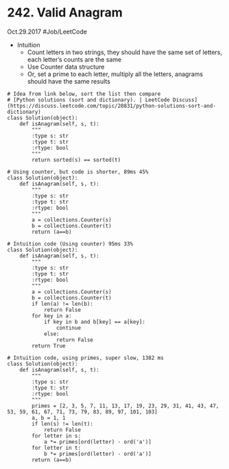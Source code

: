 # 242. Valid Anagram
Oct.29.2017
#Job/LeetCode
- Intuition
	- Count letters in two strings, they should have the same set of letters, each letter’s counts are the same
	- Use Counter data structure
	- Or, set a prime to each letter, multiply all the letters, anagrams should have the same results
```
# Idea from link below, sort the list then compare
# [Python solutions (sort and dictionary). | LeetCode Discuss](https://discuss.leetcode.com/topic/20831/python-solutions-sort-and-dictionary)
class Solution(object):
    def isAnagram(self, s, t):
        """
        :type s: str
        :type t: str
        :rtype: bool
        """
        return sorted(s) == sorted(t)
```
```
# Using counter, but code is shorter, 89ms 45%
class Solution(object):
    def isAnagram(self, s, t):
        """
        :type s: str
        :type t: str
        :rtype: bool
        """
        a = collections.Counter(s)
        b = collections.Counter(t)
        return (a==b)
```
```
# Intuition code (Using counter) 95ms 33%
class Solution(object):
    def isAnagram(self, s, t):
        """
        :type s: str
        :type t: str
        :rtype: bool
        """
        a = collections.Counter(s)
        b = collections.Counter(t)
        if len(a) != len(b):
            return False
        for key in a:
            if key in b and b[key] == a[key]:
                continue
            else:
                return False
        return True
```
```
# Intuition code, using primes, super slow, 1382 ms
class Solution(object):
    def isAnagram(self, s, t):
        """
        :type s: str
        :type t: str
        :rtype: bool
        """
        primes = [2, 3, 5, 7, 11, 13, 17, 19, 23, 29, 31, 41, 43, 47, 53, 59, 61, 67, 71, 73, 79, 83, 89, 97, 101, 103]
        a, b = 1, 1
        if len(s) != len(t):
            return False
        for letter in s:
            a *= primes[ord(letter) - ord('a')]
        for letter in t:
            b *= primes[ord(letter) - ord('a')]
        return (a==b)
```
